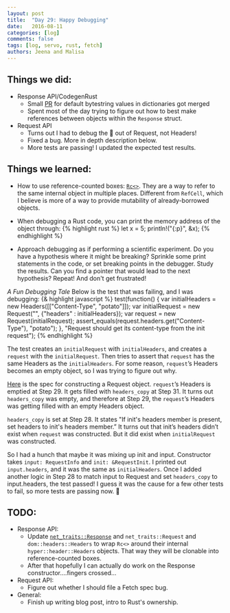 ```yaml
---
layout: post
title:  "Day 29: Happy Debugging"
date:   2016-08-11
categories: [log]
comments: false
tags: [log, servo, rust, fetch]
authors: Jeena and Malisa
---
```


## Things we did:
- Response API/CodegenRust
    - Small [PR](https://github.com/servo/servo/pull/12790) for default bytestring values in dictionaries got merged
    - Spent most of the day trying to figure out how to best make references between objects within the `Response` struct.
- Request API
    - Turns out I had to debug the :poop: out of Request, not Headers!
    - Fixed a bug. More in depth description below.
    - More tests are passing! I updated the expected test results.

## Things we learned:
- How to use reference-counted boxes: [`Rc<>`](https://doc.rust-lang.org/std/rc/#examples). They are a way to refer to the same internal object in multiple places. Different from `RefCell`, which I believe is more of a way to provide mutability of already-borrowed objects.

- When debugging a Rust code, you can print the memory address of the object through:
{% highlight rust %}
let x = 5;
println!("{:p}", &x);
{% endhighlight %}

- Approach debugging as if performing a scientific experiment. Do you have a hypothesis where it might be breaking? Sprinkle some print statements in the code, or set breaking points in the debugger. Study the results. Can you find a pointer that would lead to the next hypothesis? Repeat! And don't get frustrated!

*A Fun Debugging Tale*
Below is the test that was failing, and I was debugging:
{& highlight javascript %}
test(function() {
  var initialHeaders = new Headers([["Content-Type", "potato"]]);
  var initialRequest = new Request("", {"headers" : initialHeaders});
  var request = new Request(initialRequest);
  assert_equals(request.headers.get("Content-Type"), "potato");
  }, "Request should get its content-type from the init request");
{% endhighlight %}

The test creates an `initialRequest` with `initialHeaders`, and creates a `request` with the `initialRequest`. Then tries to assert that `request` has the same Headers as the `initialHeaders`. For some reason, `request`’s Headers becomes an empty object, so I was trying to figure out why.

[Here](https://fetch.spec.whatwg.org/#request-class) is the spec for constructing a Request object. `request`’s Headers is emptied at Step 29. It gets filled with `headers_copy` at Step 31. It turns out `headers_copy` was empty, and therefore at Step 29, the `request`’s Headers was getting filled with an empty Headers object.

`headers_copy` is set at Step 28. It states "If init's headers member is present, set headers to init's headers member.” It turns out that init’s headers didn’t exist when `request` was constructed. But it did exist when `initialRequest` was constructed.

So I had a hunch that maybe it was mixing up init and input. Constructor takes `input: RequestInfo` and `init: &RequestInit`. I printed out `input.headers`, and it was the same as `initialHeaders`. Once I added another logic in Step 28 to match input to Request and set `headers_copy` to input.headers, the test passed! I guess it was the cause for a few other tests to fail, so more tests are passing now. :raised_hands:

## TODO:
- Response API:
    - Update [`net_traits::Response`](https://github.com/servo/servo/blob/master/components/net_traits/response.rs#L87) and `net_traits::Request` and `dom::headers::Headers` to wrap `Rc<>` around their internal `hyper::header::Headers` objects. That way they will be clonable into reference-counted boxes.
    - After that hopefully I can actually do work on the Response constructor....fingers crossed...
- Request API:
    - Figure out whether I should file a Fetch spec bug.
- General:
    - Finish up writing blog post, intro to Rust's ownership.
